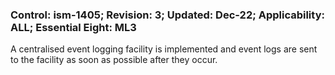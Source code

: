 ### Control: ism-1405; Revision: 3; Updated: Dec-22; Applicability: ALL; Essential Eight: ML3
<p>A centralised event logging facility is implemented and event logs are sent to the facility as soon as possible after they occur.</p>